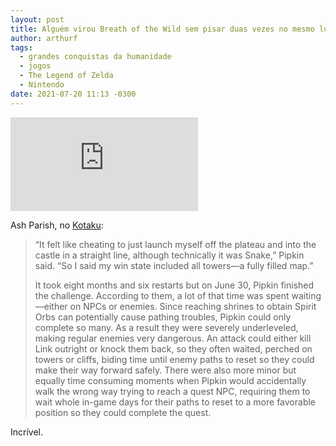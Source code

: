 ```yaml
---
layout: post
title: Alguém virou Breath of the Wild sem pisar duas vezes no mesmo lugar
author: arthurf
tags:
  - grandes conquistas da humanidade
  - jogos
  - The Legend of Zelda
  - Nintendo
date: 2021-07-20 11:13 -0300
---
```


<iframe class="full-width" src="https://www.youtube-nocookie.com/embed/bxTQIgPZxGA" title="Reprodutor de vídeo do YouTube" frameborder="0" allow="accelerometer; autoplay; clipboard-write; encrypted-media; gyroscope; picture-in-picture" allowfullscreen></iframe>

Ash Parish, no [Kotaku](https://kotaku.com/botw-fan-finishes-game-without-stepping-in-the-same-pla-1847321231):

> “It felt like cheating to just launch myself off the plateau and into the castle in a straight line, although technically it was Snake,” Pipkin said. “So I said my win state included all towers—a fully filled map.”
>
> It took eight months and six restarts but on June 30, Pipkin finished the challenge. According to them, a lot of that time was spent waiting—either on NPCs or enemies. Since reaching shrines to obtain Spirit Orbs can potentially cause pathing troubles, Pipkin could only complete so many. As a result they were severely underleveled, making regular enemies very dangerous. An attack could either kill Link outright or knock them back, so they often waited, perched on towers or cliffs, biding time until enemy paths to reset so they could make their way forward safely. There were also more minor but equally time consuming moments when Pipkin would accidentally walk the wrong way trying to reach a quest NPC, requiring them to wait whole in-game days for their paths to reset to a more favorable position so they could complete the quest.

Incrível.
